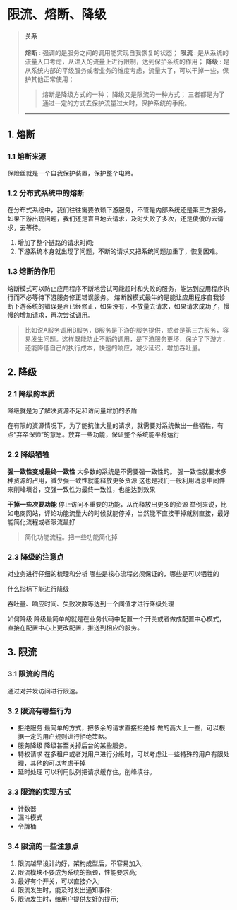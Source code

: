 # 限流、熔断、降级

> #### 关系
> **熔断** : 强调的是服务之间的调用能实现自我恢复的状态；
> **限流** : 是从系统的流量入口考虑，从进入的流量上进行限制，达到保护系统的作用；
> **降级** : 是从系统内部的平级服务或者业务的维度考虑，流量大了，可以干掉一些，保护其他正常使用；
> 
> > 熔断是降级方式的一种；
> > 降级又是限流的一种方式；
> > 三者都是为了通过一定的方式去保护流量过大时，保护系统的手段。
> -----

## 1. 熔断
### 1.1 熔断来源
保险丝就是一个自我保护装置，保护整个电路。
### 1.2 分布式系统中的熔断
在分布式系统中，我们往往需要依赖下游服务，不管是内部系统还是第三方服务，如果下游出现问题，我们还是盲目地去请求，及时失败了多次，还是傻傻的去请求，去等待。

1. 增加了整个链路的请求时间; 
2. 下游系统本身就出现了问题，不断的请求又把系统问题加重了，恢复困难。

### 1.3 熔断的作用
熔断模式可以防止应用程序不断地尝试可能超时和失败的服务，能达到应用程序执行而不必等待下游服务修正错误服务。
熔断器模式最牛的是能让应用程序自我诊断下游系统的错误是否已经修正，如果没有，不放量去请求，如果请求成功了，慢慢的增加请求，再次尝试调用。

> 比如说A服务调用B服务，B服务是下游的服务提供，或者是第三方服务，容易发生问题。这样既能防止不断的调用，是下游服务更坏，保护了下游方，还能降低自己的执行成本，快速的响应，减少延迟，增加吞吐量。

## 2. 降级

### 2.1 降级的本质
降级就是为了解决资源不足和访问量增加的矛盾

在有限的资源情况下，为了能抗住大量的请求，就需要对系统做出一些牺牲，有点“弃卒保帅”的意思。放弃一些功能，保证整个系统能平稳运行

### 2.2 降级牺牲

**强一致性变成最终一致性**
大多数的系统是不需要强一致性的。
强一致性就要求多种资源的占用，减少强一致性就能释放更多资源
这也是我们一般利用消息中间件来削峰填谷，变强一致性为最终一致性，也能达到效果

**干掉一些次要功能**
停止访问不重要的功能，从而释放出更多的资源
举例来说，比如电商网站，评论功能流量大的时候就能停掉，当然能不直接干掉就别直接，最好能简化流程或者限流最好

> 简化功能流程。把一些功能简化掉

### 2.3 降级的注意点

对业务进行仔细的梳理和分析
哪些是核心流程必须保证的，哪些是可以牺牲的

什么指标下能进行降级

吞吐量、响应时间、失败次数等达到一个阈值才进行降级处理

如何降级
降级最简单的就是在业务代码中配置一个开关或者做成配置中心模式，直接在配置中心上更改配置，推送到相应的服务。

## 3. 限流
### 3.1 限流的目的
通过对并发访问进行限速。
### 3.2 限流有哪些行为
- 拒绝服务
最简单的方式，把多余的请求直接拒绝掉
做的高大上一些，可以根据一定的用户规则进行拒绝策略。
- 服务降级
降级甚至关掉后台的某些服务。
- 特权请求
在多租户或者对用户进行分级时，可以考虑让一些特殊的用户有限处理，其他的可以考虑干掉
- 延时处理
可以利用队列把请求缓存住。削峰填谷。
### 3.3 限流的实现方式
- 计数器
- 漏斗模式
- 令牌桶
### 3.4 限流的一些注意点
1. 限流越早设计约好，架构成型后，不容易加入;
2. 限流模块不要成为系统的瓶颈，性能要求高;
3. 最好有个开关，可以直接介入;
4. 限流发生时，能及时发出通知事件;
5. 限流发生时，给用户提供友好的提示;